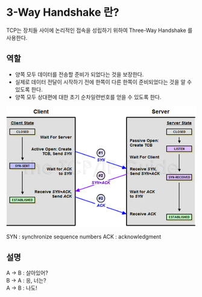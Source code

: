 # 3-Way Handshake 란?
TCP는 장치들 사이에 논리적인 접속을 성립하기 위하여 Three-Way Handshake 를 사용한다.

## 역할
- 양쪽 모두 데이터를 전송할 준비가 되었다는 것을 보장한다.
- 실제로 데이터 전달이 시작하기 전에 한쪽이 다른 한쪽이 준비되었다는 것을 알 수 있도록 한다.
- 양쪽 모두 상대편에 대한 초기 순차일련번호를 얻을 수 있도록 한다.

<img src="Image/../../Image/225A964D52F1BB6917.png">    

SYN : synchronize sequence numbers
ACK : acknowledgment

## 설명 

A -> B : 살아있어?   
B -> A : 응, 너는?   
A -> B : 나도! 

